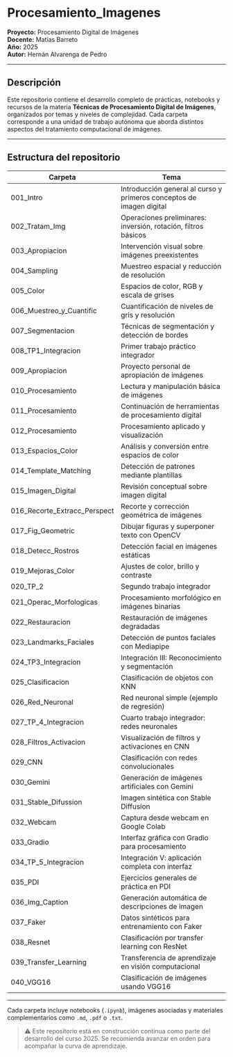 # Procesamiento_Imagenes

**Proyecto:** Procesamiento Digital de Imágenes  
**Docente:** Matías Barreto  
**Año:** 2025  
**Autor:** Hernán Alvarenga de Pedro  

---

## Descripción

Este repositorio contiene el desarrollo completo de prácticas, notebooks y recursos de la materia **Técnicas de Procesamiento Digital de Imágenes**, organizados por temas y niveles de complejidad. Cada carpeta corresponde a una unidad de trabajo autónoma que aborda distintos aspectos del tratamiento computacional de imágenes.

---

## Estructura del repositorio

| Carpeta | Tema |
|--------|------|
| 001_Intro | Introducción general al curso y primeros conceptos de imagen digital |
| 002_Tratam_Img | Operaciones preliminares: inversión, rotación, filtros básicos |
| 003_Apropiacion | Intervención visual sobre imágenes preexistentes |
| 004_Sampling | Muestreo espacial y reducción de resolución |
| 005_Color | Espacios de color, RGB y escala de grises |
| 006_Muestreo_y_Cuantific | Cuantificación de niveles de gris y resolución |
| 007_Segmentacion | Técnicas de segmentación y detección de bordes |
| 008_TP1_Integracion | Primer trabajo práctico integrador |
| 009_Apropiacion | Proyecto personal de apropiación de imágenes |
| 010_Procesamiento | Lectura y manipulación básica de imágenes |
| 011_Procesamiento | Continuación de herramientas de procesamiento digital |
| 012_Procesamiento | Procesamiento aplicado y visualización |
| 013_Espacios_Color | Análisis y conversión entre espacios de color |
| 014_Template_Matching | Detección de patrones mediante plantillas |
| 015_Imagen_Digital | Revisión conceptual sobre imagen digital |
| 016_Recorte_Extracc_Perspect | Recorte y corrección geométrica de imágenes |
| 017_Fig_Geometric | Dibujar figuras y superponer texto con OpenCV |
| 018_Detecc_Rostros | Detección facial en imágenes estáticas |
| 019_Mejoras_Color | Ajustes de color, brillo y contraste |
| 020_TP_2 | Segundo trabajo integrador |
| 021_Operac_Morfologicas | Procesamiento morfológico en imágenes binarias |
| 022_Restauracion | Restauración de imágenes degradadas |
| 023_Landmarks_Faciales | Detección de puntos faciales con Mediapipe |
| 024_TP3_Integracion | Integración III: Reconocimiento y segmentación |
| 025_Clasificacion | Clasificación de objetos con KNN |
| 026_Red_Neuronal | Red neuronal simple (ejemplo de regresión) |
| 027_TP_4_Integracion | Cuarto trabajo integrador: redes neuronales |
| 028_Filtros_Activacion | Visualización de filtros y activaciones en CNN |
| 029_CNN | Clasificación con redes convolucionales |
| 030_Gemini | Generación de imágenes artificiales con Gemini |
| 031_Stable_Difussion | Imagen sintética con Stable Diffusion |
| 032_Webcam | Captura desde webcam en Google Colab |
| 033_Gradio | Interfaz gráfica con Gradio para procesamiento |
| 034_TP_5_Integracion | Integración V: aplicación completa con interfaz |
| 035_PDI | Ejercicios generales de práctica en PDI |
| 036_Img_Caption | Generación automática de descripciones de imagen |
| 037_Faker | Datos sintéticos para entrenamiento con Faker |
| 038_Resnet | Clasificación por transfer learning con ResNet |
| 039_Transfer_Learning | Transferencia de aprendizaje en visión computacional |
| 040_VGG16 | Clasificación de imágenes usando VGG16 |

---

Cada carpeta incluye notebooks (`.ipynb`), imágenes asociadas y materiales complementarios como `.md`, `.pdf` o `.txt`.

> ⚠️ Este repositorio está en construcción continua como parte del desarrollo del curso 2025. Se recomienda avanzar en orden para acompañar la curva de aprendizaje.

